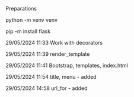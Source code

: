 Preparations

python -m venv venv

pip -m install flask

29/05/2024 11:33 Work with decorators

29/05/2024 11:39 render_template

29/05/2024 11:41 Bootstrap, templates, index.html

29/05/2024 11:54 title, menu - added

29/05/2024 14:58 url_for - added
